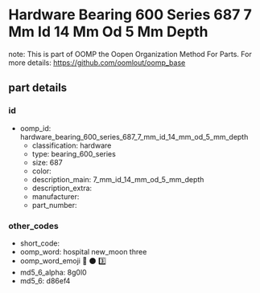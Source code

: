 # Hardware Bearing 600 Series 687 7 Mm Id 14 Mm Od 5 Mm Depth  

note: This is part of OOMP the Oopen Organization Method For Parts. For more details: https://github.com/oomlout/oomp_base

##  part details





### id
* oomp_id: hardware_bearing_600_series_687_7_mm_id_14_mm_od_5_mm_depth
  * classification: hardware
  * type: bearing_600_series
  * size: 687
  * color: 
  * description_main: 7_mm_id_14_mm_od_5_mm_depth
  * description_extra: 
  * manufacturer: 
  * part_number: 

### other_codes
* short_code: 
* oomp_word: hospital new_moon three
* oomp_word_emoji :hospital: :new_moon: :three:
* md5_6_alpha: 8g0l0
* md5_6: d86ef4